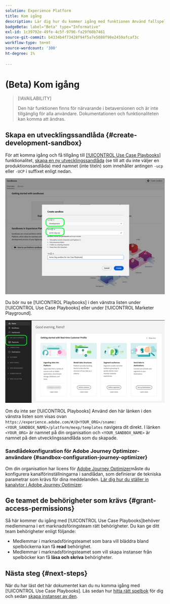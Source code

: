 ```yaml
---
solution: Experience Platform
title: Kom igång
description: Lär dig hur du kommer igång med funktionen Använd fallspelningsböcker.
badgeBeta: label="Beta" type="Informative"
exl-id: 1c39792e-49fe-4c5f-9796-fa29f60b7461
source-git-commit: b4334b4f73428f94f5a7e5088f98e2459afcaf3c
workflow-type: tm+mt
source-wordcount: '300'
ht-degree: 1%

---
```


# (Beta) Kom igång

>[!AVAILABILITY]
>
>Den här funktionen finns för närvarande i betaversionen och är inte tillgänglig för alla användare. Dokumentationen och funktionaliteten kan komma att ändras.

## Skapa en utvecklingssandlåda {#create-development-sandbox}

För att komma igång och få tillgång till [[!UICONTROL Use Case Playbooks]](/help/use-case-playbooks/playbooks/overview.md) funktionalitet, [skapa en ny utvecklingssandlåda](/help/sandboxes/ui/user-guide.md#create) (se till att du inte väljer en produktionssandlåda) med namnet (inte titeln) som innehåller antingen `-ucp` eller `-UCP` i suffixet enligt nedan.

![Skapa en utvecklingssandlåda för fallspelningsböcker](/help/use-case-playbooks/assets/playbooks/get-started/create-sandbox-ucp.png)

Du bör nu se [!UICONTROL Playbooks] i den vänstra listen under [!UICONTROL Use Case Playbooks] eller under [!UICONTROL Marketer Playground].

![Använd fallspelningsböcker i användargränssnittet när du har skapat sandlådan.](/help/use-case-playbooks/assets/playbooks/get-started/ucp-sandbox-in-ui.png)

Om du inte ser [!UICONTROL Playbooks] Använd den här länken i den vänstra listen som visas ovan `https://experience.adobe.com/#/@<YOUR_ORG>/sname:<YOUR_SANDBOX_NAME>/platform/mexp/templates` navigera dit direkt. I länken `<YOUR_ORG>` är namnet på din organisation och `<YOUR_SANDBOX_NAME>` är namnet på den utvecklingssandlåda som du skapade.

### Sandlådekonfiguration för Adobe Journey Optimizer-användare {#sandbox-configuration-journey-optimizer}

Om din organisation har licens för [Adobe Journey Optimizer](https://experienceleague.adobe.com/docs/journey-optimizer/using/ajo-home.html?lang=en)måste du konfigurera kanalförinställningarna i sandlådan, som definierar de tekniska parametrar som krävs för dina meddelanden. [Lär dig hur du ställer in kanalytor i Adobe Journey Optimizer](https://experienceleague.adobe.com/docs/journey-optimizer/using/configuration/channel-surfaces.html).

## Ge teamet de behörigheter som krävs {#grant-access-permissions}

Så här kommer du igång med [!UICONTROL Use Case Playbooks]behöver medlemmarna i ert marknadsföringsteam rätt behörigheter. Du kan ge ditt team behörigheter enligt följande:

* Medlemmar i marknadsföringsteamet som bara vill bläddra bland spelböckerna kan få **read** behörighet.
* Medlemmar i marknadsföringsteamet som vill skapa instanser från spelböcker kan få **läsa och skriva** behörigheter.

## Nästa steg {#next-steps}

När du har läst det här dokumentet kan du nu komma igång med [!UICONTROL Use Case Playbooks]. Läs sedan hur [hitta rätt spelbok](/help/use-case-playbooks/playbooks/discover.md) för dig och sedan [skapa instanser av den](/help/use-case-playbooks/playbooks/create-share-reuse.md).
